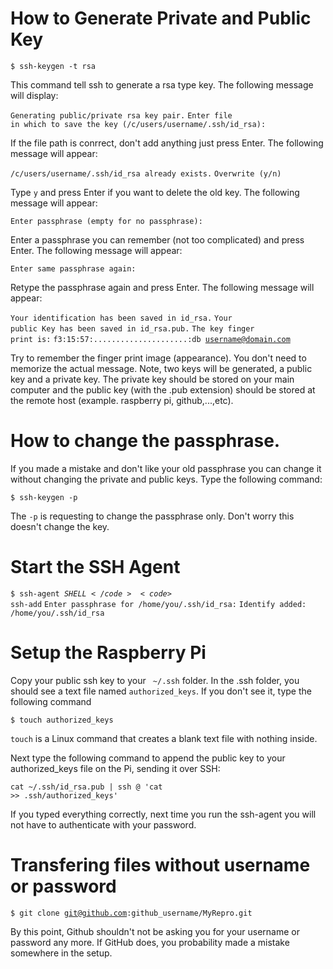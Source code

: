 How to Generate Private and Public Key
=======================================
<code>$ ssh-keygen -t rsa</code>

This command tell ssh to generate a rsa type key. The following message will display:

<code>Generating public/private rsa key pair.</code>
<code>Enter file in which to save the key (/c/users/username/.ssh/id_rsa): </code>

If the file path is conrrect, don't add anything just press Enter. The following message will appear:

<code>/c/users/username/.ssh/id_rsa already exists.</code>
<code>Overwrite (y/n)</code>

Type <code>y</code> and press Enter if you want to delete the old key. The following message will appear:

<code>Enter passphrase (empty for no passphrase):</code>

Enter a passphrase you can remember (not too complicated) and press Enter. The following message will appear:

<code>Enter same passphrase again:</code>

Retype the passphrase again and press Enter. The following message will appear:

<code>Your identification has been saved in id_rsa.</code>
<code>Your public Key has been saved in id_rsa.pub.</code>
<code>The key finger print is:</code>
<code>f3:15:57:.....................:db username@domain.com </code>

Try to remember the finger print image (appearance). You don't need to memorize the actual message.
Note, two keys will be generated, a public key and a private key. The private key should be stored on your main computer and the public key (with the .pub extension) should be stored at the remote host (example. raspberry pi, github,...,etc). 

How to change the passphrase.
==============================
If you made a mistake and don't like your old passphrase you can change it without changing the private and public keys. Type the following command:

<code>$ ssh-keygen -p </code>  

The <code>-p</code> is requesting to change the passphrase only. Don't worry this doesn't change the key.

Start the SSH Agent
===================
<code>$ ssh-agent $SHELL</code>
<code>$ ssh-add</code>
<code>Enter passphrase for /home/you/.ssh/id_rsa:</code>
<code>Identify added: /home/you/.ssh/id_rsa</code>

Setup the Raspberry Pi
==================
Copy your public ssh key to your <code> ~/.ssh</code> folder. In the .ssh folder, you should see a text file named <code>authorized_keys</code>. If you don't see it, type the following command

<code>$ touch authorized_keys</code>

<code>touch</code> is a Linux command that creates a blank text file with nothing inside.

Next type the following command to append the public key to your authorized_keys file on the Pi, sending it over SSH:

<code>cat ~/.ssh/id_rsa.pub | ssh <USERNAME>@<IP-ADDRESS> 'cat >> .ssh/authorized_keys'</code>

If you typed everything correctly, next time you run the ssh-agent you will not have to authenticate with your password.

Transfering files without username or password
==============================================

<code>$ git clone git@github.com:github_username/MyRepro.git</code>

By this point, Github shouldn't not be asking you for your username or password any more. If GitHub does, you probability made a mistake somewhere in the setup.


